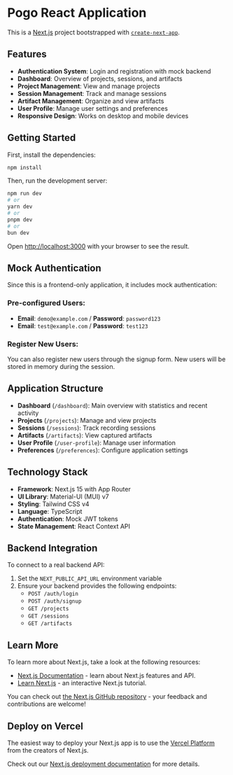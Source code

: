 # Pogo React Application

This is a [Next.js](https://nextjs.org) project bootstrapped with [`create-next-app`](https://nextjs.org/docs/app/api-reference/cli/create-next-app).

## Features

- **Authentication System**: Login and registration with mock backend
- **Dashboard**: Overview of projects, sessions, and artifacts
- **Project Management**: View and manage projects
- **Session Management**: Track and manage sessions
- **Artifact Management**: Organize and view artifacts
- **User Profile**: Manage user settings and preferences
- **Responsive Design**: Works on desktop and mobile devices

## Getting Started

First, install the dependencies:

```bash
npm install
```

Then, run the development server:

```bash
npm run dev
# or
yarn dev
# or
pnpm dev
# or
bun dev
```

Open [http://localhost:3000](http://localhost:3000) with your browser to see the result.

## Mock Authentication

Since this is a frontend-only application, it includes mock authentication:

### Pre-configured Users:
- **Email**: `demo@example.com` / **Password**: `password123`
- **Email**: `test@example.com` / **Password**: `test123`

### Register New Users:
You can also register new users through the signup form. New users will be stored in memory during the session.

## Application Structure

- **Dashboard** (`/dashboard`): Main overview with statistics and recent activity
- **Projects** (`/projects`): Manage and view projects
- **Sessions** (`/sessions`): Track recording sessions
- **Artifacts** (`/artifacts`): View captured artifacts
- **User Profile** (`/user-profile`): Manage user information
- **Preferences** (`/preferences`): Configure application settings

## Technology Stack

- **Framework**: Next.js 15 with App Router
- **UI Library**: Material-UI (MUI) v7
- **Styling**: Tailwind CSS v4
- **Language**: TypeScript
- **Authentication**: Mock JWT tokens
- **State Management**: React Context API

## Backend Integration

To connect to a real backend API:

1. Set the `NEXT_PUBLIC_API_URL` environment variable
2. Ensure your backend provides the following endpoints:
   - `POST /auth/login`
   - `POST /auth/signup`
   - `GET /projects`
   - `GET /sessions`
   - `GET /artifacts`

## Learn More

To learn more about Next.js, take a look at the following resources:

- [Next.js Documentation](https://nextjs.org/docs) - learn about Next.js features and API.
- [Learn Next.js](https://nextjs.org/learn) - an interactive Next.js tutorial.

You can check out [the Next.js GitHub repository](https://github.com/vercel/next.js) - your feedback and contributions are welcome!

## Deploy on Vercel

The easiest way to deploy your Next.js app is to use the [Vercel Platform](https://vercel.com/new?utm_medium=default-template&filter=next.js&utm_source=create-next-app&utm_campaign=create-next-app-readme) from the creators of Next.js.

Check out our [Next.js deployment documentation](https://nextjs.org/docs/app/building-your-application/deploying) for more details.
